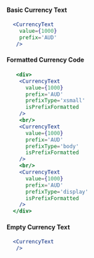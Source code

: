 #### Basic Currency Text

```jsx
  <CurrencyText
    value={1000}
    prefix='AUD'
   />
```

#### Formatted Currency Code

```jsx
   <div>
    <CurrencyText
      value={1000}
      prefix='AUD'
      prefixType='xsmall'
      isPrefixFormatted
    />
    <br/>
    <CurrencyText
      value={1000}
      prefix='AUD'
      prefixType='body'
      isPrefixFormatted
    />
    <br/>
    <CurrencyText
      value={1000}
      prefix='AUD'
      prefixType='display'
      isPrefixFormatted
    />
  </div>
```

#### Empty Currency Text

```jsx
  <CurrencyText
   />
```
